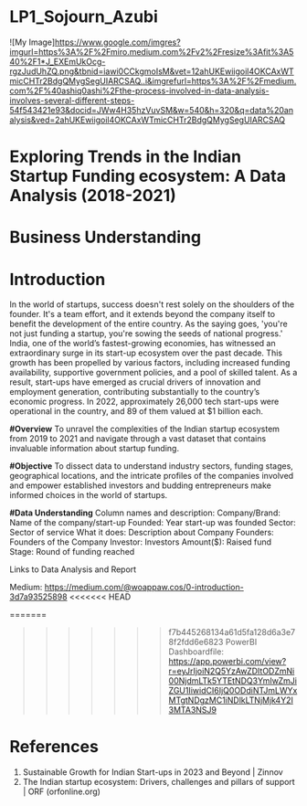 # LP1_Sojourn_Azubi
![My Image]https://www.google.com/imgres?imgurl=https%3A%2F%2Fmiro.medium.com%2Fv2%2Fresize%3Afit%3A540%2F1*J_EXEmUkOcg-rgzJudUhZQ.png&tbnid=iawi0CCkgmoIsM&vet=12ahUKEwiigoil4OKCAxWTmicCHTr2BdgQMygSegUIARCSAQ..i&imgrefurl=https%3A%2F%2Fmedium.com%2F%40ashiq0ashi%2Fthe-process-involved-in-data-analysis-involves-several-different-steps-54f543421e93&docid=JWw4H35hzVuvSM&w=540&h=320&q=data%20analysis&ved=2ahUKEwiigoil4OKCAxWTmicCHTr2BdgQMygSegUIARCSAQ

# Exploring Trends in the Indian  Startup Funding ecosystem: A Data Analysis (2018-2021)

# Business Understanding 

# Introduction
In the world of startups, success doesn't rest solely on the shoulders of the founder. It's a team effort, and it extends beyond the company itself to benefit the development of the entire country. As the saying goes, 'you're not just funding a startup, you're sowing the seeds of national progress.'
India, one of the world’s fastest-growing economies, has witnessed an extraordinary surge in its start-up ecosystem over the past decade. This growth has been propelled by various factors, including increased funding availability, supportive government policies, and a pool of skilled talent. As a result, start-ups have emerged as crucial drivers of innovation and employment generation, contributing substantially to the country’s economic progress. In 2022, approximately 26,000 tech start-ups were operational in the country, and 89 of them valued at $1 billion each.

**#Overview**
To unravel the complexities of the Indian startup ecosystem from 2019 to 2021 and navigate through a vast dataset that contains invaluable information about startup funding. 

**#Objective**
To dissect data to understand industry sectors, funding stages, geographical locations, and the intricate profiles of the companies involved and empower established investors and budding entrepreneurs make informed choices in the world of startups. 

**#Data Understanding**
Column names and description:
Company/Brand: Name of the company/start-up
Founded: Year start-up was founded
Sector: Sector of service
What it does: Description about Company
Founders: Founders of the Company
Investor: Investors
Amount($): Raised fund
Stage: Round of funding reached

Links to Data Analysis and Report

Medium: https://medium.com/@woappaw.cos/0-introduction-3d7a93525898
<<<<<<< HEAD

=======
>>>>>>> f7b445268134a61d5fa128d6a3e78f2fdd6e6823
PowerBI Dashboardfile: https://app.powerbi.com/view?r=eyJrIjoiN2Q5YzAwZDItODZmNi00NjdmLTk5YTEtNDQ3YmIwZmJiZGU1IiwidCI6IjQ0ODdiNTJmLWYxMTgtNDgzMC1iNDlkLTNjMjk4Y2I3MTA3NSJ9 


# References
1.	Sustainable Growth for Indian Start-ups in 2023 and Beyond | Zinnov
2.	The Indian startup ecosystem: Drivers, challenges and pillars of support | ORF (orfonline.org)
